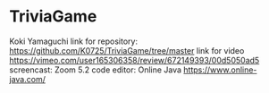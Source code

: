 # TriviaGame
Koki Yamaguchi
link for repository: https://github.com/K0725/TriviaGame/tree/master
link for video https://vimeo.com/user165306358/review/672149393/00d5050ad5
screencast: Zoom 5.2 
code editor: Online Java https://www.online-java.com/
